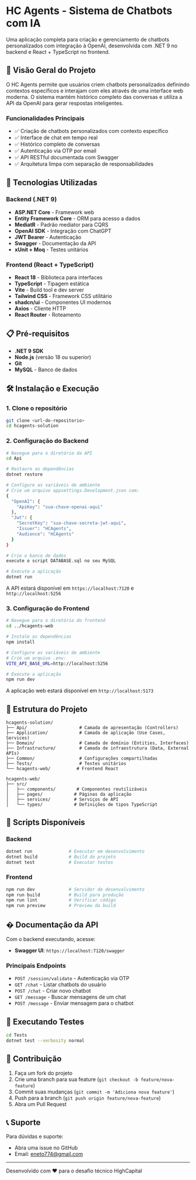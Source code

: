 # HC Agents - Sistema de Chatbots com IA

Uma aplicação completa para criação e gerenciamento de chatbots personalizados com integração à OpenAI, desenvolvida com .NET 9 no backend e React + TypeScript no frontend.

## 🎯 Visão Geral do Projeto

O HC Agents permite que usuários criem chatbots personalizados definindo contextos específicos e interajam com eles através de uma interface web moderna. O sistema mantém histórico completo das conversas e utiliza a API da OpenAI para gerar respostas inteligentes.

### Funcionalidades Principais

- ✅ Criação de chatbots personalizados com contexto específico
- ✅ Interface de chat em tempo real
- ✅ Histórico completo de conversas
- ✅ Autenticação via OTP por email
- ✅ API RESTful documentada com Swagger
- ✅ Arquitetura limpa com separação de responsabilidades

## 🚀 Tecnologias Utilizadas

### Backend (.NET 9)
- **ASP.NET Core** - Framework web
- **Entity Framework Core** - ORM para acesso a dados
- **MediatR** - Padrão mediator para CQRS
- **OpenAI SDK** - Integração com ChatGPT
- **JWT Bearer** - Autenticação
- **Swagger** - Documentação da API
- **xUnit + Moq** - Testes unitários

### Frontend (React + TypeScript)
- **React 18** - Biblioteca para interfaces
- **TypeScript** - Tipagem estática
- **Vite** - Build tool e dev server
- **Tailwind CSS** - Framework CSS utilitário
- **shadcn/ui** - Componentes UI modernos
- **Axios** - Cliente HTTP
- **React Router** - Roteamento

## 📋 Pré-requisitos

- **.NET 9 SDK**
- **Node.js** (versão 18 ou superior)
- **Git**
- **MySQL** - Banco de dados

## 🛠️ Instalação e Execução

### 1. Clone o repositório

```bash
git clone <url-do-repositorio>
cd hcagents-solution
```

### 2. Configuração do Backend

```bash
# Navegue para o diretório da API
cd Api

# Restaure as dependências
dotnet restore

# Configure as variáveis de ambiente
# Crie um arquivo appsettings.Development.json com:
{
  "OpenAI": {
    "ApiKey": "sua-chave-openai-aqui"
  },
  "Jwt": {
    "SecretKey": "sua-chave-secreta-jwt-aqui",
    "Issuer": "HCAgents",
    "Audience": "HCAgents"
  }
}

# Crie o banco de dados
execute o script DATABASE.sql no seu MySQL

# Execute a aplicação
dotnet run
```

A API estará disponível em `https://localhost:7120` e `http://localhost:5256`

### 3. Configuração do Frontend

```bash
# Navegue para o diretório do frontend
cd ../hcagents-web

# Instale as dependências
npm install

# Configure as variáveis de ambiente
# Crie um arquivo .env:
VITE_API_BASE_URL=http://localhost:5256

# Execute a aplicação
npm run dev
```

A aplicação web estará disponível em `http://localhost:5173`

## 📁 Estrutura do Projeto

```
hcagents-solution/
├── Api/                    # Camada de apresentação (Controllers)
├── Application/            # Camada de aplicação (Use Cases, Services)
├── Domain/                 # Camada de domínio (Entities, Interfaces)
├── Infrastructure/         # Camada de infraestrutura (Data, External APIs)
├── Common/                 # Configurações compartilhadas
├── Tests/                  # Testes unitários
└── hcagents-web/          # Frontend React

hcagents-web/
├── src/
│   ├── components/        # Componentes reutilizáveis
│   ├── pages/            # Páginas da aplicação
│   ├── services/         # Serviços de API
│   └── types/            # Definições de tipos TypeScript
```

## 🔧 Scripts Disponíveis

### Backend
```bash
dotnet run              # Executar em desenvolvimento
dotnet build            # Build do projeto
dotnet test             # Executar testes
```

### Frontend
```bash
npm run dev             # Servidor de desenvolvimento
npm run build           # Build para produção
npm run lint            # Verificar código
npm run preview         # Preview da build
```

## � Documentação da API

Com o backend executando, acesse:
- **Swagger UI**: `https://localhost:7120/swagger`

### Principais Endpoints

- `POST /session/validate` - Autenticação via OTP
- `GET /chat` - Listar chatbots do usuário
- `POST /chat` - Criar novo chatbot
- `GET /message` - Buscar mensagens de um chat
- `POST /message` - Enviar mensagem para o chatbot

## 🧪 Executando Testes

```bash
cd Tests
dotnet test --verbosity normal
```

## 🤝 Contribuição

1. Faça um fork do projeto
2. Crie uma branch para sua feature (`git checkout -b feature/nova-feature`)
3. Commit suas mudanças (`git commit -m 'Adiciona nova feature'`)
4. Push para a branch (`git push origin feature/nova-feature`)
5. Abra um Pull Request

## 📞 Suporte

Para dúvidas e suporte:
- Abra uma issue no GitHub
- Email: eneto774@gmail.com

---

Desenvolvido com ❤️ para o desafio técnico HighCapital

